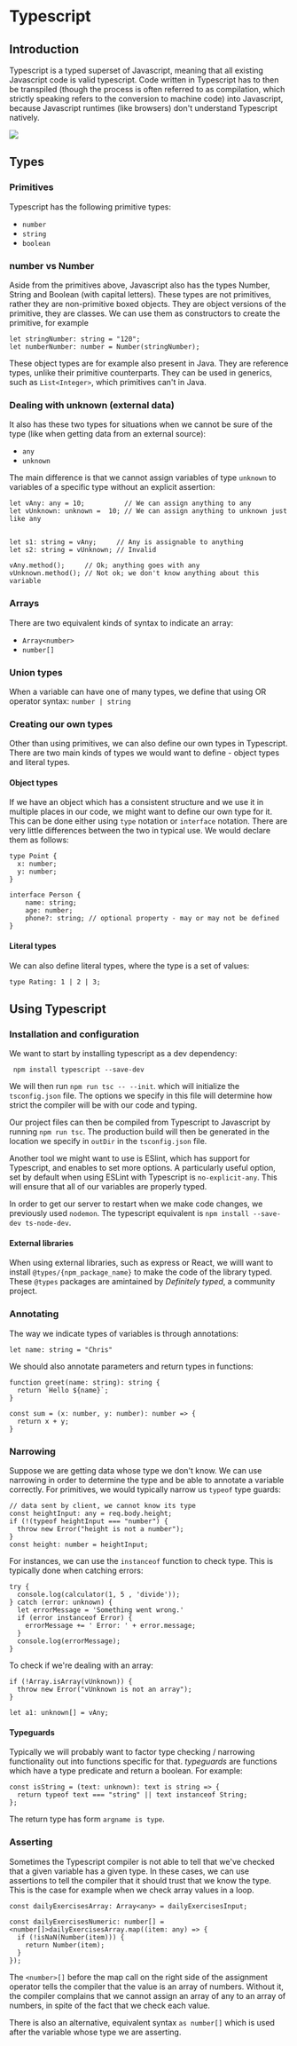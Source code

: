 # Typescript

## Introduction

Typescript is a typed superset of Javascript, meaning that all existing Javascript code is valid typescript. Code written in Typescript has to then be transpiled (though the process is often referred to as compilation, which strictly speaking refers to the conversion to machine code) into Javascript, because Javascript runtimes (like browsers) don't understand Typescript natively.

<img src="./typescript_ecosystem.png">

## Types

### Primitives

Typescript has the following primitive types:
- `number`
- `string`
- `boolean`

### number vs Number

Aside from the primitives above, Javascript also has the types Number, String and Boolean (with capital letters). These types are not primitives, rather they are non-primitive boxed objects. They are object versions of the primitive, they are classes. We can use them as constructors to create the primitive, for example 

```
let stringNumber: string = "120";
let numberNumber: number = Number(stringNumber);
```

These object types are for example also present in Java. They are reference types, unlike their primitive counterparts. They can be used in generics, such as `List<Integer>`, which primitives can't in Java.

### Dealing with unknown (external data)

It also has these two types for situations when we cannot be sure of the type (like when getting data from an external source):
- `any`
- `unknown`

The main difference is that we cannot assign variables of type `unknown` to variables of a specific type without an explicit assertion:

```
let vAny: any = 10;          // We can assign anything to any
let vUnknown: unknown =  10; // We can assign anything to unknown just like any 


let s1: string = vAny;     // Any is assignable to anything 
let s2: string = vUnknown; // Invalid

vAny.method();     // Ok; anything goes with any
vUnknown.method(); // Not ok; we don't know anything about this variable
```

### Arrays

There are two equivalent kinds of syntax to indicate an array:
- `Array<number>`
- `number[]`

### Union types

When a variable can have one of many types, we define that using OR operator syntax:
`number | string`

### Creating our own types

Other than using primitives, we can also define our own types in Typescript. There are two main kinds of types we would want to define - object types and literal types.

#### Object types

If we have an object which has a consistent structure and we use it in multiple places in our code, we might want to define our own type for it. This can be done either using `type` notation or `interface` notation. There are very little differences between the two in typical use. We would declare them as follows:

```
type Point {
  x: number;
  y: number;
}

interface Person {
    name: string;
    age: number;
    phone?: string; // optional property - may or may not be defined
}
```

#### Literal types

We can also define literal types, where the type is a set of values:

```
type Rating: 1 | 2 | 3;
```


## Using Typescript

### Installation and configuration

We want to start by installing typescript as a dev dependency:

` npm install typescript --save-dev`

We will then run `npm run tsc -- --init`. which will initialize the `tsconfig.json` file. The options we specify in this file will determine how strict the compiler will be with our code and typing. 

Our project files can then be compiled from Typescript to Javascript by running `npm run tsc`. The production build will then be generated in the location we specify in `outDir` in the `tsconfig.json` file.

Another tool we might want to use is ESlint, which has support for Typescript, and enables to set more options. A particularly useful option, set by default when using ESLint with Typescript is `no-explicit-any`. This will ensure that all of our variables are properly typed.

In order to get our server to restart when we make code changes, we previously used `nodemon`. The typescript equivalent is `npm install --save-dev ts-node-dev`.

#### External libraries

When using external libraries, such as express or React, we willl want to install `@types/{npm_package_name}` to make the code of the library typed. These `@types` packages are amintained by *Definitely typed*, a community project. 


### Annotating

The way we indicate types of variables is through annotations:

```
let name: string = "Chris"
```

We should also annotate parameters and return types in functions: 

```
function greet(name: string): string {
  return `Hello ${name}`;
}

const sum = (x: number, y: number): number => {
  return x + y;
}
```

### Narrowing

Suppose we are getting data whose type we don't know. We can use narrowing in order to determine the type and be able to annotate a variable correctly. For primitives, we would typically narrow us `typeof` type guards:

```
// data sent by client, we cannot know its type
const heightInput: any = req.body.height;
if (!(typeof heightInput === "number") {
  throw new Error("height is not a number");
}
const height: number = heightInput;
```

For instances, we can use the `instanceof` function to check type. This is typically done when catching errors:

```
try {
  console.log(calculator(1, 5 , 'divide'));
} catch (error: unknown) {
  let errorMessage = 'Something went wrong.'
  if (error instanceof Error) {
    errorMessage += ' Error: ' + error.message;
  }
  console.log(errorMessage);
}
```

To check if we're dealing with an array:

```
if (!Array.isArray(vUnknown)) {
  throw new Error("vUnknown is not an array");
}

let a1: unknown[] = vAny;
```

#### Typeguards

Typically we will probably want to factor type checking / narrowing functionality out into functions specific for that. *typeguards* are functions which have a type predicate and return a boolean. For example: 

```
const isString = (text: unknown): text is string => {
  return typeof text === "string" || text instanceof String;
};
```

The return type has form `argname is type`. 


### Asserting

Sometimes the Typescript compiler is not able to tell that we've checked that a given variable has a given type. In these cases, we can use assertions to tell the compiler that it should trust that we know the type. This is the case for example when we check array values in a loop.

```
const dailyExercisesArray: Array<any> = dailyExercisesInput;

const dailyExercisesNumeric: number[] = <number[]>dailyExercisesArray.map((item: any) => {
  if (!isNaN(Number(item))) {
    return Number(item);
  }
});
```

The `<number>[]` before the map call on the right side of the assignment operator tells the compiler that the value is an array of numbers. Without it, the compiler complains that we cannot assign an array of any to an array of numbers, in spite of the fact that we check each value.

There is also an alternative, equivalent syntax `as number[]` which is used after the variable whose type we are asserting.